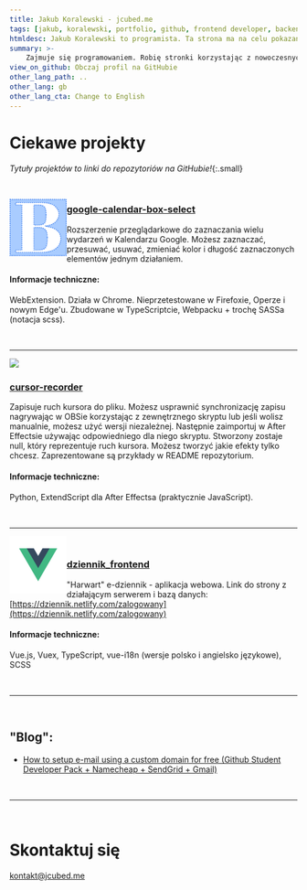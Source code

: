 ```yaml
---
title: Jakub Koralewski - jcubed.me
tags: [jakub, koralewski, portfolio, github, frontend developer, backend developer, vue, typescript, nuxt, javascript, js, ts, sass, scss, python, obs, rust]
htmldesc: Jakub Koralewski to programista. Ta strona ma na celu pokazanie jego portfolio webowe, Pythonowe i info do kontaktu.
summary: >-
    Zajmuje się programowaniem. Robię stronki korzystając z nowoczesnych frameworków typu Vue oraz dziwne boty i skrypty w Pythonie. W planach mam nauczenie się backendu. W wolnym czasie lubię udawać, że jestem biznesmenem. Skontaktuj się: kontakt@jcubed.me
view_on_github: Obczaj profil na GitHubie
other_lang_path: ..
other_lang: gb
other_lang_cta: Change to English
---
```


# Ciekawe projekty
*Tytuły projektów to linki do repozytoriów na GitHubie!*{:.small}

&nbsp;

<img src="https://raw.githubusercontent.com/JakubKoralewski/google-calendar-box-select/master/docs/img/box-select-icon.png" width="100" align="left" />

### <a href="https://github.com/JakubKoralewski/google-calendar-box-select" target="_blank">google-calendar-box-select</a>

Rozszerzenie przeglądarkowe do zaznaczania wielu wydarzeń w Kalendarzu Google. Możesz zaznaczać, przesuwać, usuwać, zmieniać kolor i długość zaznaczonych elementów jednym działaniem.

#### Informacje techniczne:
WebExtension. Działa w Chrome. Nieprzetestowane w Firefoxie, Operze i nowym Edge'u. Zbudowane w TypeScriptcie, Webpacku + trochę SASSa (notacja scss).

&nbsp;
<hr/>
&nbsp;

<img src="https://raw.githubusercontent.com/JakubKoralewski/cursor-recorder/master/docs/img/logo.png" width="100" align="left" />

### <a href="https://github.com/JakubKoralewski/cursor-recorder" target="_blank">cursor-recorder</a>

Zapisuje ruch kursora do pliku. Możesz usprawnić synchronizację zapisu nagrywając w OBSie korzystając z zewnętrznego skryptu lub jeśli wolisz manualnie, możesz użyć wersji niezależnej. Następnie zaimportuj w After Effectsie używając odpowiedniego dla niego skryptu. Stworzony zostaje null, który reprezentuje ruch kursora. Możesz tworzyć jakie efekty tylko chcesz. Zaprezentowane są przykłady w README repozytorium.


#### Informacje techniczne:
Python, ExtendScript dla After Effectsa (praktycznie JavaScript).

&nbsp;
<hr/>
&nbsp;

<img src="https://github.com/vuejs/art/blob/master/logo.png?raw=true" width="100" align="left" />

### <a href="https://github.com/JakubKoralewski/dziennik_frontend" target="_blank" >dziennik_frontend</a>

"Harwart" e-dziennik - aplikacja webowa. Link do strony z działającym serwerem i bazą danych: [https://dziennik.netlify.com/zalogowany](https://dziennik.netlify.com/zalogowany)


#### Informacje techniczne:

Vue.js, Vuex, TypeScript, vue-i18n (wersje polsko i angielsko językowe), SCSS 

&nbsp;
<hr/>
&nbsp;

## "Blog":

- [How to setup e-mail using a custom domain for free (Github Student Developer Pack + Namecheap + SendGrid + Gmail)](./blog/free-email.md)

&nbsp;
<hr/>
&nbsp;

# Skontaktuj się

<a href="mailto:kontakt@jcubed.me?subject=Witam%2C+tam%21&body=Jeste%C5%9B+niesamowity%21+Jak+to+zrobi%C5%82e%C5%9B%3F">kontakt@jcubed.me</a>





